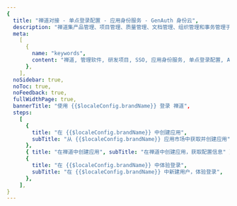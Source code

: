 ```yaml
---
{
  title: "禅道对接 - 单点登录配置 - 应用身份服务 - GenAuth 身份云",
  description: "禅道集产品管理、项目管理、质量管理、文档管理、组织管理和事务管理于一体，是一款专业的研发项目管理软件，完整覆盖了研发项目管理的核心流程。",
  meta:
    [
      {
        name: "keywords",
        content: "禅道, 管理软件, 研发项目, SSO, 应用身份服务, 单点登录配置, Authing身份云",
      },
    ],
  noSidebar: true,
  noToc: true,
  noFeedback: true,
  fullWidthPage: true,
  bannerTitle: "使用 {{$localeConfig.brandName}} 登录 禅道",
  steps:
    [
      {
        title: "在 {{$localeConfig.brandName}} 中创建应用",
        subTitle: "从 {{$localeConfig.brandName}} 应用市场中获取并创建应用",
      },
      { title: "在禅道中创建应用", subTitle: "在禅道中创建应用，获取配置信息" },
      {
        title: "在 {{$localeConfig.brandName}} 中体验登录",
        subTitle: "在 {{$localeConfig.brandName}} 中新建用户，体验登录",
      },
    ],
}
---
```


<IntegrationDetail/>

